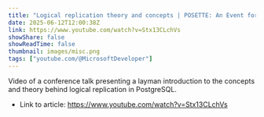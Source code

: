 ```yaml
---
title: "Logical replication theory and concepts | POSETTE: An Event for Postgres 2025"
date: 2025-06-12T12:00:38Z
link: https://www.youtube.com/watch?v=Stx13CLchVs
showShare: false
showReadTime: false
thumbnail: images/misc.png
tags: ["youtube.com/@MicrosoftDeveloper"]
---
```

Video of a conference talk presenting a layman introduction to the concepts and theory behind logical replication in PostgreSQL.

- Link to article: https://www.youtube.com/watch?v=Stx13CLchVs